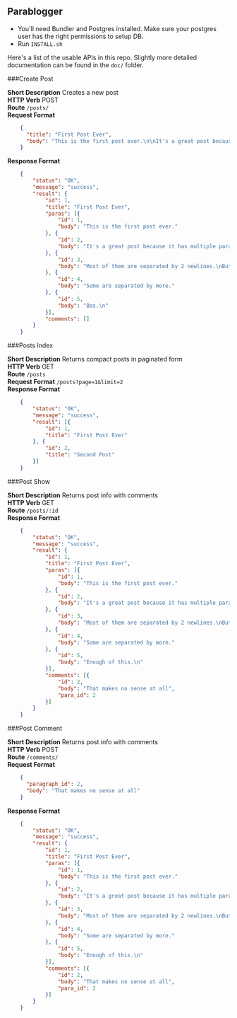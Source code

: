 ## Parablogger

 - You'll need Bundler and Postgres installed. Make sure your postgres user has the right permissions to setup DB.
 - Run `INSTALL.sh`

Here's a list of the usable APIs in this repo. Slightly more detailed documentation can be found in the `doc/` folder.

###Create Post

**Short Description** Creates a new post  
**HTTP Verb** POST  
**Route** `/posts/`  
**Request Format**  
````JSON
    {
      "title": "First Post Ever",
      "body": "This is the first post ever.\n\nIt's a great post because it has multiple paragraphs.\n\nMost of them are separated by 2 newlines.\nBut some are not.\n\n\nSome are separated by more.\n\nBas.\n"
    }
````
**Response Format**  
````JSON
	{
		"status": "OK",
		"message": "success",
		"result": {
			"id": 1,
			"title": "First Post Ever",
			"paras": [{
				"id": 1,
				"body": "This is the first post ever."
			}, {
				"id": 2,
				"body": "It's a great post because it has multiple paragraphs."
			}, {
				"id": 3,
				"body": "Most of them are separated by 2 newlines.\nBut some are not."
			}, {
				"id": 4,
				"body": "Some are separated by more."
			}, {
				"id": 5,
				"body": "Bas.\n"
			}],
			"comments": []
		}
	}
````

###Posts Index

**Short Description** Returns compact posts in paginated form  
**HTTP Verb** GET  
**Route** `/posts`  
**Request Format** `/posts?page=1&limit=2`  
**Response Format**  
````JSON
	{
		"status": "OK",
		"message": "success",
		"result": [{
			"id": 1,
			"title": "First Post Ever"
		}, {
			"id": 2,
			"title": "Second Post"
		}]
	}	
````

###Post Show

**Short Description** Returns post info with comments  
**HTTP Verb** GET  
**Route** `/posts/:id`  
**Response Format**  
````JSON
	{
		"status": "OK",
		"message": "success",
		"result": {
			"id": 1,
			"title": "First Post Ever",
			"paras": [{
				"id": 1,
				"body": "This is the first post ever."
			}, {
				"id": 2,
				"body": "It's a great post because it has multiple paragraphs."
			}, {
				"id": 3,
				"body": "Most of them are separated by 2 newlines.\nBut some are not."
			}, {
				"id": 4,
				"body": "Some are separated by more."
			}, {
				"id": 5,
				"body": "Enough of this.\n"
			}],
			"comments": [{
				"id": 2,
				"body": "That makes no sense at all",
				"para_id": 2
			}]
		}
	}	
````

###Post Comment

**Short Description** Returns post info with comments  
**HTTP Verb** POST  
**Route** `/comments/`  
**Request Format**
````JSON
	{
	  "paragraph_id": 2,
	  "body": "That makes no sense at all"
	}
````
**Response Format**  
````JSON
	{
		"status": "OK",
		"message": "success",
		"result": {
			"id": 1,
			"title": "First Post Ever",
			"paras": [{
				"id": 1,
				"body": "This is the first post ever."
			}, {
				"id": 2,
				"body": "It's a great post because it has multiple paragraphs."
			}, {
				"id": 3,
				"body": "Most of them are separated by 2 newlines.\nBut some are not."
			}, {
				"id": 4,
				"body": "Some are separated by more."
			}, {
				"id": 5,
				"body": "Enough of this.\n"
			}],
			"comments": [{
				"id": 2,
				"body": "That makes no sense at all",
				"para_id": 2
			}]
		}
	}	
````
